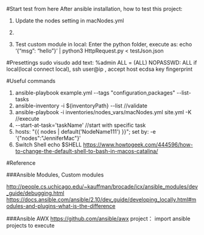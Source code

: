 
#Start test from here
After ansible installation, how to test this project:
1. Update the nodes setting in macNodes.yml
2. 

3. Test custom module in local:
   Enter the python folder, execute as:
   echo ‘{“msg”: “hello”}’ | python3 HttpRequest.py < testJson.json

#Presettings
sudo visudo
add text: %admin ALL = (ALL) NOPASSWD: ALL
if local(local connect local),  ssh user@ip , accept host ecdsa key fingerprint


#Useful commands
1. ansible-playbook example.yml --tags "configuration,packages" --list-tasks
2. ansible-inventory -i ${inventoryPath} --list   //validate
3. ansible-playbook -i inventories/nodes_vars/macNodes.yml site.yml  -K //execute
4. --start-at-task='taskName'  //start with specific task
5. hosts: "{{ nodes | default('NodeName111') }}";   set by:  -e '{"nodes":"JenniferMac"}'
6. Switch Shell
echo $SHELL
https://www.howtogeek.com/444596/how-to-change-the-default-shell-to-bash-in-macos-catalina/


#Reference

###Ansible Modules, Custom modules

http://people.cs.uchicago.edu/~kauffman/brocade/icx/ansible_modules/dev_guide/debugging.html
https://docs.ansible.com/ansible/2.10/dev_guide/developing_locally.html#modules-and-plugins-what-is-the-difference

###Ansible AWX
https://github.com/ansible/awx
project： import ansible projects to execute

